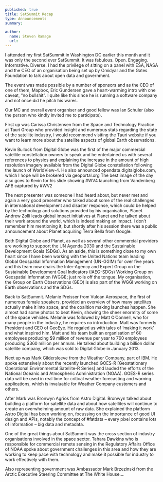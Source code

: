 ```yaml
---
published: true
title: SatSummit Recap
type: Announcements
summary:

author:
  name: Steven Ramage
  url:
---
```


I attended my first SatSummit in Washington DC earlier this month and it was only the second ever SatSummit. It was fabulous. Open. Engaging. Informative. Diverse. I had the privilege of sitting on a panel with ESA, NASA and the CEO of an organisation being set up by Omidyar and the Gates Foundation to talk about open data and government.

The event was made possible by a number of sponsors and as the CEO of one of them, Mapbox, Eric Gundersen gave a heart-warming intro with one caveat, “no bullshit”. I quite like this since he is running a software company and not once did he pitch his wares.

Our MC and overall event organiser and good fellow was Ian Schuler (also the person who kindly invited me to participate).

First up was Carissa Christensen from the Space and Technology Practice at Tauri Group who provided insight and numerous stats regarding the state of the satellite industry, I would recommend visiting the Tauri website if you want to learn more about the satellite aspects of global Earth observations.

Kevin Bullock from Digital Globe was the first of the major commercial satellite constellation owners to speak and he entertained us with several references to physics and explaining the increase in the amount of high resolution imagery available from the Digital Globe constellation following the launch of WorldView-4. He also announced opendata.digitalglobe.com, which I hope will be brokered via geoportal.org The best image of the day also goes to Kevin for his slide showing #WV4 launching from Vandenberg AFB captured by #WV2

The next presenter was someone I had heard about, but never met and again a very good presenter who talked about some of the real challenges in international development and disaster response, which could be helped by the technology and solutions provided by his organisation, Planet. Andrew Zolli leads global impact initiatives at Planet and he talked about their work around the world, which is indeed making an impact. I don’t remember him mentioning it, but shortly after his session there was a public announcement about Planet acquiring Terra Bella from Google.

Both Digital Globe and Planet, as well as several other commercial providers are working to support the UN Agenda 2030 and the Sustainable Development Goals (SDGs). As an aside, this is something close to my own heart since I have been working with the United Nations team leading Global Geospatial Information Management (UN-GGIM) for over five years and this team now chairs the Inter-Agency and Expert Group on the Sustainable Development Goal Indicators (IAEG-SDGs) Working Group on Geospatial Information (WGGI); just rolls off the tongue. My organisation, the Group on Earth Observations (GEO) is also part of the WGGI working on Earth observations and the SDGs.  

Back to SatSummit.  Melanie Preisser from Vulcan Aerospace, the first of numerous female speakers, provided an overview of  how many satellites actually make it into space, and the coalition making launches happen. She almost had some photos to beat Kevin, showing the sheer enormity of some of the space vehicles. Melanie was followed by Matt O’Connell, who for many people in the industry, he requires no introduction.  Matt was formerly President and CEO of GeoEye. He regaled us with tales of ‘making it work’ and what inspired him. Matt and his team built an organisation of 60 employees producing $9 million of revenue per year to 760 employees producing $360 million per annum. He talked about building a billion dollar satellite company, which was sold to Digital Globe in January 2013.

Next up was Mark Gildersleeve from the Weather Company, part of IBM. He spoke extensively about the recently launched GOES-R [Geostationary Operational Environmental Satellite-R Series] and lauded the efforts of the National Oceanic and Atmospheric Administration (NOAA).  GOES-R series data will be used in real time for critical weather forecasting and warning applications, which is invaluable for Weather Company customers and others.

After Mark was Bronwyn Agrios from Astro Digital. Bronwyn talked about building a platform for satellite data and about how satellites will continue to create an overwhelming amount of raw data. She explained the platform Astro Digital has been working on, focussing on the importance of good UI design and APIs, notably the concept of  #fatdata – every pixel contains lots of information – big data and metadata.


One of the great things about SatSummit was the cross section of industry organisations involved in the space sector. Tahara Dawkins who is responsible for commercial remote sensing in the Regulatory Affairs Office of NOAA spoke about government challenges in this area and how they are working to keep pace with technology and make it possible for industry to work effectively with them.

Also representing government was Ambassador Mark Brzezinski from the Arctic Executive Steering Committee at The White House….
